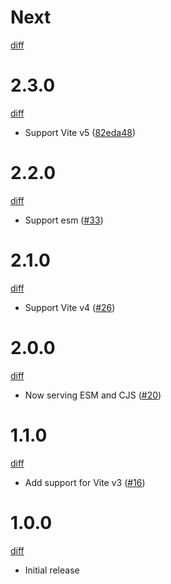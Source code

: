 # Next

[diff](https://github.com/Shinigami92/vite-plugin-time-reporter/compare/2.3.0...main)

# 2.3.0

[diff](https://github.com/Shinigami92/vite-plugin-time-reporter/compare/2.2.0...2.3.0)

- Support Vite v5 ([82eda48])

[82eda48]: https://github.com/Shinigami92/vite-plugin-time-reporter/commit/82eda48860494cc2b58c7dd8ddab8d8b1cabe08b

# 2.2.0

[diff](https://github.com/Shinigami92/vite-plugin-time-reporter/compare/2.1.0...2.2.0)

- Support esm ([#33])

[#33]: https://github.com/Shinigami92/vite-plugin-time-reporter/pull/33

# 2.1.0

[diff](https://github.com/Shinigami92/vite-plugin-time-reporter/compare/2.0.0...2.1.0)

- Support Vite v4 ([#26])

[#26]: https://github.com/Shinigami92/vite-plugin-time-reporter/pull/26

# 2.0.0

[diff](https://github.com/Shinigami92/vite-plugin-time-reporter/compare/1.1.0...2.0.0)

- Now serving ESM and CJS ([#20])

[#20]: https://github.com/Shinigami92/vite-plugin-time-reporter/pull/20

# 1.1.0

[diff](https://github.com/Shinigami92/vite-plugin-time-reporter/compare/1.0.0...1.1.0)

- Add support for Vite v3 ([#16])

[#16]: https://github.com/Shinigami92/vite-plugin-time-reporter/issues/16

# 1.0.0

[diff](https://github.com/Shinigami92/vite-plugin-time-reporter/compare/cbfb2b47b41a1752b83a1240b25eb81749c288ce...1.0.0)

- Initial release
